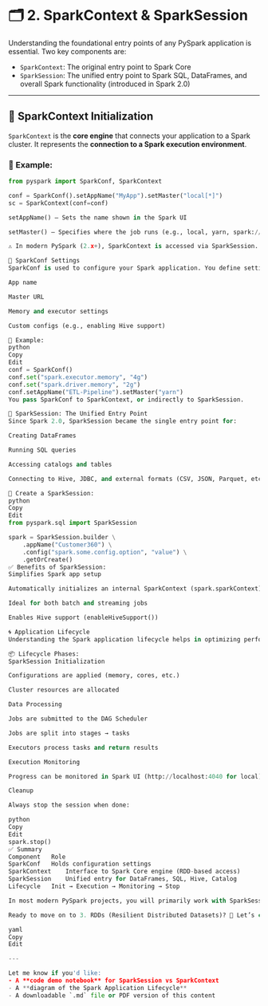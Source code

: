 # 🗂️ 2. SparkContext & SparkSession

Understanding the foundational entry points of any PySpark application is essential. Two key components are:

- `SparkContext`: The original entry point to Spark Core
- `SparkSession`: The unified entry point to Spark SQL, DataFrames, and overall Spark functionality (introduced in Spark 2.0)

---

## 🔹 SparkContext Initialization

`SparkContext` is the **core engine** that connects your application to a Spark cluster. It represents the **connection to a Spark execution environment**.

### 🔧 Example:
```python
from pyspark import SparkConf, SparkContext

conf = SparkConf().setAppName("MyApp").setMaster("local[*]")
sc = SparkContext(conf=conf)

setAppName() – Sets the name shown in the Spark UI

setMaster() – Specifies where the job runs (e.g., local, yarn, spark://...)

⚠️ In modern PySpark (2.x+), SparkContext is accessed via SparkSession. Manual initialization is rare unless using lower-level RDD APIs.

🔹 SparkConf Settings
SparkConf is used to configure your Spark application. You define settings like:

App name

Master URL

Memory and executor settings

Custom configs (e.g., enabling Hive support)

🔧 Example:
python
Copy
Edit
conf = SparkConf()
conf.set("spark.executor.memory", "4g")
conf.set("spark.driver.memory", "2g")
conf.setAppName("ETL-Pipeline").setMaster("yarn")
You pass SparkConf to SparkContext, or indirectly to SparkSession.

🔹 SparkSession: The Unified Entry Point
Since Spark 2.0, SparkSession became the single entry point for:

Creating DataFrames

Running SQL queries

Accessing catalogs and tables

Connecting to Hive, JDBC, and external formats (CSV, JSON, Parquet, etc.)

🔧 Create a SparkSession:
python
Copy
Edit
from pyspark.sql import SparkSession

spark = SparkSession.builder \
    .appName("Customer360") \
    .config("spark.some.config.option", "value") \
    .getOrCreate()
✅ Benefits of SparkSession:
Simplifies Spark app setup

Automatically initializes an internal SparkContext (spark.sparkContext)

Ideal for both batch and streaming jobs

Enables Hive support (enableHiveSupport())

🌀 Application Lifecycle
Understanding the Spark application lifecycle helps in optimizing performance and debugging.

📦 Lifecycle Phases:
SparkSession Initialization

Configurations are applied (memory, cores, etc.)

Cluster resources are allocated

Data Processing

Jobs are submitted to the DAG Scheduler

Jobs are split into stages → tasks

Executors process tasks and return results

Execution Monitoring

Progress can be monitored in Spark UI (http://localhost:4040 for local)

Cleanup

Always stop the session when done:

python
Copy
Edit
spark.stop()
✅ Summary
Component	Role
SparkConf	Holds configuration settings
SparkContext	Interface to Spark Core engine (RDD-based access)
SparkSession	Unified entry for DataFrames, SQL, Hive, Catalog
Lifecycle	Init → Execution → Monitoring → Stop

In most modern PySpark projects, you will primarily work with SparkSession, using DataFrame and SQL APIs for all major transformations.

Ready to move on to 3. RDDs (Resilient Distributed Datasets)? 🧠 Let’s continue!

yaml
Copy
Edit

---

Let me know if you'd like:
- A **code demo notebook** for SparkSession vs SparkContext  
- A **diagram of the Spark Application Lifecycle**  
- A downloadable `.md` file or PDF version of this content



